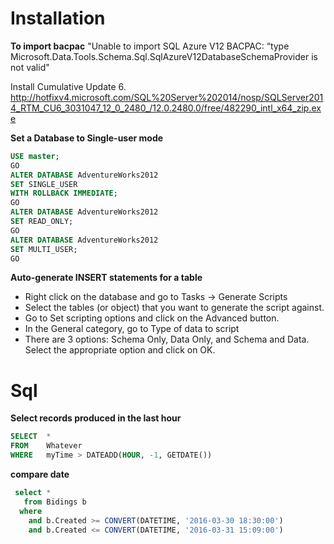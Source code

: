 # Installation

**To import bacpac**
"Unable to import SQL Azure V12 BACPAC: “type Microsoft.Data.Tools.Schema.Sql.SqlAzureV12DatabaseSchemaProvider is not valid"

Install Cumulative Update 6. http://hotfixv4.microsoft.com/SQL%20Server%202014/nosp/SQLServer2014_RTM_CU6_3031047_12_0_2480_/12.0.2480.0/free/482290_intl_x64_zip.exe

**Set a Database to Single-user mode**

```sql
USE master;
GO
ALTER DATABASE AdventureWorks2012
SET SINGLE_USER
WITH ROLLBACK IMMEDIATE;
GO
ALTER DATABASE AdventureWorks2012
SET READ_ONLY;
GO
ALTER DATABASE AdventureWorks2012
SET MULTI_USER;
GO
```

**Auto-generate INSERT statements for a table**

* Right click on the database and go to Tasks -> Generate Scripts
* Select the tables (or object) that you want to generate the script against.
* Go to Set scripting options and click on the Advanced button.
* In the General category, go to Type of data to script
* There are 3 options: Schema Only, Data Only, and Schema and Data. Select the appropriate option and click on OK.

# Sql

**Select records produced in the last hour**

```sql
SELECT  *
FROM    Whatever
WHERE   myTime > DATEADD(HOUR, -1, GETDATE())
```

**compare date**
```sql
 select *
   from Bidings b
  where 
    and b.Created >= CONVERT(DATETIME, '2016-03-30 18:30:00')
    and b.Created <= CONVERT(DATETIME, '2016-03-31 15:09:00')

```
